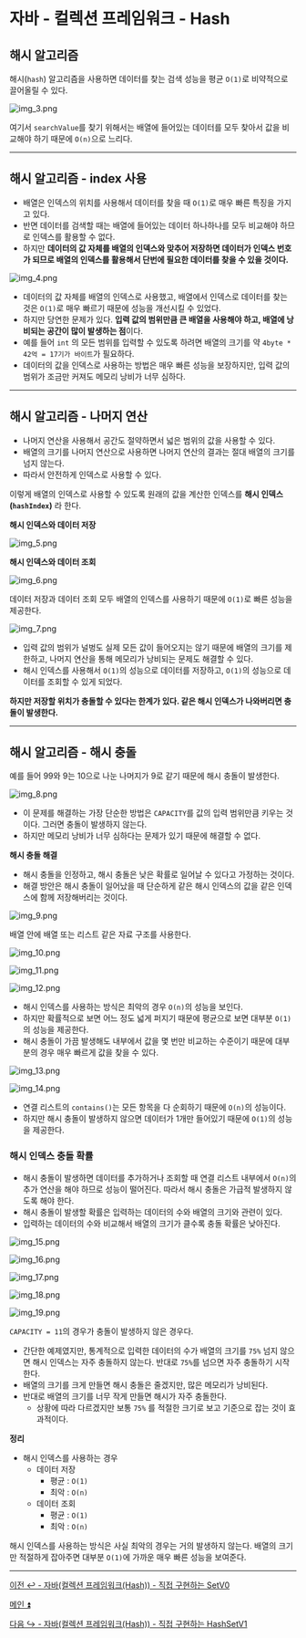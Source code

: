 # 자바 - 컬렉션 프레임워크 - Hash

## 해시 알고리즘

해시(`hash`) 알고리즘을 사용하면 데이터를 찾는 검색 성능을 평균 `O(1)`로 비약적으로 끌어올릴 수 있다.

![img_3.png](image/img_3.png)

여기서 `searchValue`를 찾기 위해서는 배열에 들어있는 데이터를 모두 찾아서 값을 비교해야 하기 때문에 `O(n)`으로 느리다.

---

## 해시 알고리즘 - index 사용

- 배열은 인덱스의 위치를 사용해서 데이터를 찾을 때 `O(1)`로 매우 빠른 특징을 가지고 있다.
- 반면 데이터를 검색할 때는 배열에 들어있는 데이터 하나하나를 모두 비교해야 하므로 인덱스를 활용할 수 없다.
- 하지만 **데이터의 값 자체를 배열의 인덱스와 맞추어 저장하면 데이터가 인덱스 번호가 되므로 배열의 인덱스를 활용해서 단번에 필요한 데이터를 찾을 수 있을 것이다.**

![img_4.png](image/img_4.png)

- 데이터의 값 자체를 배열의 인덱스로 사용했고, 배열에서 인덱스로 데이터를 찾는 것은 `O(1)`로 매우 빠르기 때문에 성능을 개선시킬 수 있었다.
- 하지만 당연한 문제가 있다. **입력 값의 범위만큼 큰 배열을 사용해야 하고, 배열에 낭비되는 공간이 많이 발생하는 점**이다.
- 예를 들어 `int` 의 모든 범위를 입력할 수 있도록 하려면 배열의 크기를 약 `4byte * 42억 = 17기가 바이트`가 필요하다.
- 데이터의 값을 인덱스로 사용하는 방법은 매우 빠른 성능을 보장하지만, 입력 값의 범위가 조금만 커져도 메모리 낭비가 너무 심하다.

---

## 해시 알고리즘 - 나머지 연산

- 나머지 연산을 사용해서 공간도 절약하면서 넓은 범위의 값을 사용할 수 있다.
- 배열의 크기를 나머지 연산으로 사용하면 나머지 연산의 결과는 절대 배열의 크기를 넘지 않는다.
- 따라서 안전하게 인덱스로 사용할 수 있다.

이렇게 배열의 인덱스로 사용할 수 있도록 원래의 값을 계산한 인덱스를 **해시 인덱스(`hashIndex`)** 라 한다.

**해시 인덱스와 데이터 저장**

![img_5.png](image/img_5.png)

**해시 인덱스와 데이터 조회**

![img_6.png](image/img_6.png)

데이터 저장과 데이터 조회 모두 배열의 인덱스를 사용하기 때문에 `O(1)`로 빠른 성능을 제공한다.

![img_7.png](image/img_7.png)

- 입력 값의 범위가 널벙도 실제 모든 값이 들어오지는 않기 때문에 배열의 크기를 제한하고, 나머지 연산을 통해 메모리가 낭비되는 문제도 해결할 수 있다.
- 해시 인덱스를 사용해서 `O(1)`의 성능으로 데이터를 저장하고, `O(1)`의 성능으로 데이터를 조회할 수 있게 되었다.

**하지만 저장할 위치가 충돌할 수 있다는 한계가 있다. 같은 해시 인덱스가 나와버리면 충돌이 발생한다.**

---

## 해시 알고리즘 - 해시 충돌

예를 들어 99와 9는 10으로 나눈 나머지가 9로 같기 때문에 해시 충돌이 발생한다.

![img_8.png](image/img_8.png)

- 이 문제를 해결하는 가장 단순한 방법은 `CAPACITY`를 값의 입력 범위만큼 키우는 것이다. 그러면 충돌이 발생하지 않는다.
- 하지만 메모리 낭비가 너무 심하다는 문제가 있기 때문에 해결할 수 없다.

**해시 충돌 해결**
- 해시 충돌을 인정하고, 해시 충돌은 낮은 확률로 일어날 수 있다고 가정하는 것이다.
- 해결 방안은 해시 충돌이 일어났을 때 단순하게 같은 해시 인덱스의 값을 같은 인덱스에 함께 저장해버리는 것이다.

![img_9.png](image/img_9.png)

배열 안에 배열 또는 리스트 같은 자료 구조를 사용한다.

![img_10.png](image/img_10.png)

![img_11.png](image/img_11.png)

![img_12.png](image/img_12.png)

- 해시 인덱스를 사용하는 방식은 최악의 경우 `O(n)`의 성능을 보인다.
- 하지만 확률적으로 보면 어느 정도 넓게 퍼지기 때문에 평균으로 보면 대부분 `O(1)`의 성능을 제공한다.
- 해시 충돌이 가끔 발생해도 내부에서 값을 몇 번만 비교하는 수준이기 때문에 대부분의 경우 매우 빠르게 값을 찾을 수 있다.

![img_13.png](image/img_13.png)

![img_14.png](image/img_14.png)

- 연결 리스트의 `contains()`는 모든 항목을 다 순회하기 때문에 `O(n)`의 성능이다.
- 하지만 해시 충돌이 발생하지 않으면 데이터가 1개만 들어있기 때문에 `O(1)`의 성능을 제공한다.

### 해시 인덱스 충돌 확률

- 해시 충돌이 발생하면 데이터를 추가하거나 조회할 때 연결 리스트 내부에서 `O(n)`의 추가 연산을 해야 하므로 성능이 떨어진다. 따라서 해시 충돌은 가급적 발생하지 않도록 해야 한다.
- 해시 충돌이 발생할 확률은 입력하는 데이터의 수와 배열의 크기와 관련이 있다. 
- 입력하는 데이터의 수와 비교해서 배열의 크기가 클수록 충돌 확률은 낮아진다.

![img_15.png](image/img_15.png)

![img_16.png](image/img_16.png)

![img_17.png](image/img_17.png)

![img_18.png](image/img_18.png)

![img_19.png](image/img_19.png)

`CAPACITY = 11`의 경우가 충돌이 발생하지 않은 경우다.

- 간단한 예제였지만, 통계적으로 입력한 데이터의 수가 배열의 크기를 `75%` 넘지 않으면 해시 인덱스는 자주 충돌하지 않는다. 반대로 `75%`를 넘으면 자주 충돌하기 시작한다.
- 배열의 크기를 크게 만들면 해시 충돌은 줄겠지만, 많은 메모리가 낭비된다.
- 반대로 배열의 크기를 너무 작게 만들면 해시가 자주 충돌한다.
  - 상황에 따라 다르겠지만 보통 `75%` 를 적절한 크기로 보고 기준으로 잡는 것이 효과적이다.

**정리**
- 해시 인덱스를 사용하는 경우
  - 데이터 저장
    - 평균 : `O(1)`
    - 최악 : `O(n)`
  - 데이터 조회
    - 평균 : `O(1)`
    - 최악 : `O(n)`

해시 인덱스를 사용하는 방식은 사실 최악의 경우는 거의 발생하지 않는다. 배열의 크기만 적절하게 잡아주면 대부분 `O(1)`에 가까운 매우 빠른 성능을 보여준다.

---

[이전 ↩️ - 자바(컬렉션 프레임워크(Hash)) - 직접 구현하는 SetV0](https://github.com/genesis12345678/TIL/blob/main/Java/mid_2/jcf/hash/ListSet.md)

[메인 ⏫](https://github.com/genesis12345678/TIL/blob/main/Java/mid_2/Main.md)

[다음 ↪️ - 자바(컬렉션 프레임워크(Hash)) - 직접 구현하는 HashSetV1]()